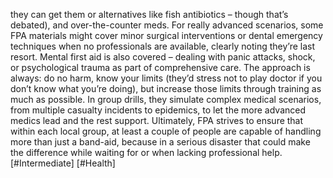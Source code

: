 they can get them or alternatives like fish antibiotics – though that’s debated), and over-the-counter meds. For really advanced scenarios, some FPA materials might cover minor surgical interventions or dental emergency techniques when no professionals are available, clearly noting they’re last resort. Mental first aid is also covered – dealing with panic attacks, shock, or psychological trauma as part of comprehensive care. The approach is always: do no harm, know your limits (they’d stress not to play doctor if you don’t know what you’re doing), but increase those limits through training as much as possible. In group drills, they simulate complex medical scenarios, from multiple casualty incidents to epidemics, to let the more advanced medics lead and the rest support. Ultimately, FPA strives to ensure that within each local group, at least a couple of people are capable of handling more than just a band-aid, because in a serious disaster that could make the difference while waiting for or when lacking professional help. [#Intermediate] [#Health]